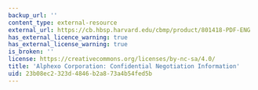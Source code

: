 ```yaml
---
backup_url: ''
content_type: external-resource
external_url: https://cb.hbsp.harvard.edu/cbmp/product/801418-PDF-ENG
has_external_licence_warning: true
has_external_license_warning: true
is_broken: ''
license: https://creativecommons.org/licenses/by-nc-sa/4.0/
title: 'Alphexo Corporation: Confidential Negotiation Information'
uid: 23b08ec2-323d-4846-b2a8-73a4b54fed5b
---
```

